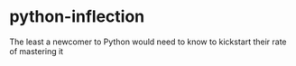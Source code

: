 # python-inflection
The least a newcomer to Python would need to know to kickstart their rate of mastering it
